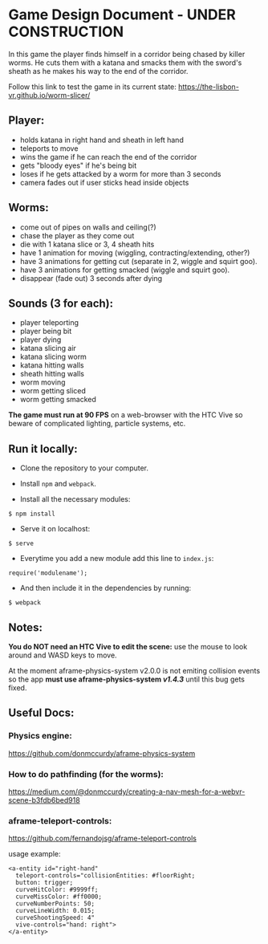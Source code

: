# Game Design Document - UNDER CONSTRUCTION

In this game the player finds himself in a corridor being chased by killer worms. He cuts them with a katana and smacks them with the sword's sheath as he makes his way to the end of the corridor.

Follow this link to test the game in its current state:
https://the-lisbon-vr.github.io/worm-slicer/

## Player:
  - holds katana in right hand and sheath in left hand
  - teleports to move
  - wins the game if he can reach the end of the corridor
  - gets "bloody eyes" if he's being bit
  - loses if he gets attacked by a worm for more than 3 seconds
  - camera fades out if user sticks head inside objects

## Worms:
  - come out of pipes on walls and ceiling(?)
  - chase the player as they come out
  - die with 1 katana slice or 3, 4 sheath hits
  - have 1 animation for moving (wiggling, contracting/extending, other?)
  - have 3 animations for getting cut (separate in 2, wiggle and squirt goo).
  - have 3 animations for getting smacked (wiggle and squirt goo).
  - disappear (fade out) 3 seconds after dying

## Sounds (3 for each):
  - player teleporting
  - player being bit
  - player dying
  - katana slicing air
  - katana slicing worm
  - katana hitting walls
  - sheath hitting walls
  - worm moving
  - worm getting sliced
  - worm getting smacked


**The game must run at 90 FPS** on a web-browser with the HTC Vive so beware of complicated lighting, particle systems, etc.

## Run it locally:

- Clone the repository to your computer.

- Install ` npm ` and ` webpack `.

- Install all the necessary modules:
```
$ npm install
```

- Serve it on localhost:
```
$ serve
```

- Everytime you add a new module add this line to ` index.js `:
```
require('modulename');
```

- And then include it in the dependencies by running:
```
$ webpack
```

## Notes:

**You do NOT need an HTC Vive to edit the scene:** use the mouse to look around and WASD keys to move.

At the moment aframe-physics-system v2.0.0 is not emiting collision events so the app **must use aframe-physics-system _v1.4.3_** until this bug gets fixed.
## Useful Docs:

### Physics engine:
https://github.com/donmccurdy/aframe-physics-system

### How to do pathfinding (for the worms):
https://medium.com/@donmccurdy/creating-a-nav-mesh-for-a-webvr-scene-b3fdb6bed918

### aframe-teleport-controls:
https://github.com/fernandojsg/aframe-teleport-controls

usage example:
```
<a-entity id="right-hand"
  teleport-controls="collisionEntities: #floorRight;
  button: trigger;
  curveHitColor: #9999ff;
  curveMissColor: #ff0000;
  curveNumberPoints: 50;
  curveLineWidth: 0.015;
  curveShootingSpeed: 4"
  vive-controls="hand: right">
</a-entity>
```
